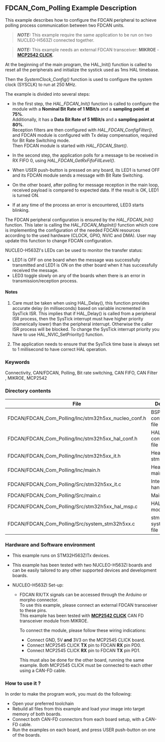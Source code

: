 ## <b>FDCAN_Com_Polling Example Description</b>

This example describes how to configure the FDCAN peripheral to achieve polling process communication between two FDCAN units.

> **_NOTE:_**  This example require the same application to be run on two NUCLEO-H563ZI connected together.

> **_NOTE:_**  This example needs an external FDCAN transceiver: **MIKROE** - [**MCP2542 CLICK**](https://www.mikroe.com/mcp2542-click).

At the beginning of the main program, the HAL_Init() function is called to reset
all the peripherals and initialize the systick used as 1ms HAL timebase.

Then the *SystemClock_Config()* function is used to configure the system clock (SYSCLK) to run at 250 MHz.

The example is divided into several steps:<br>

  - In the first step, the *HAL_FDCAN_Init()* function is called to configure the module with a **Nominal Bit Rate of 1 MBit/s** and a **sampling point at 75%**.<br>
    Additionally, it has a **Data Bit Rate of 5 MBit/s** and a **sampling point at 80%**.<br>
    Reception filters are then configured with *HAL_FDCAN_ConfigFilter()*, and FDCAN module is configured with Tx delay compensation, required for Bit Rate Switching mode.<br>
    Then FDCAN module is started with *HAL_FDCAN_Start()*.<br>
  - In the second step, the application polls for a message to be received in RX FIFO 0, using *HAL_FDCAN_GetRxFifoFillLevel()*.<br>

  - When USER push-button is pressed on any board, its LED1 is turned OFF and its FDCAN module sends a message with Bit Rate Switching.
  - On the other board, after polling for message reception in the main loop, received payload is compared to expected data. If the result is OK, LED1 is turned ON.

  - If at any time of the process an error is encountered, LED3 starts blinking.

The FDCAN peripheral configuration is ensured by the *HAL_FDCAN_Init()* function.
This later is calling the *HAL_FDCAN_MspInit()* function which core is implementing
the configuration of the needed FDCAN resources according to the used hardware (CLOCK, GPIO, NVIC and DMA).
User may update this function to change FDCAN configuration.


NUCLEO-H563ZI's LEDs can be used to monitor the transfer status:

  - LED1 is OFF on one board when the message was successfully transmitted and LED1 is ON on the other board when it has successfully received the message.
  - LED3 toggle slowly on any of the boards when there is an error in transmission/reception process.

#### <b>Notes</b>

 1. Care must be taken when using HAL_Delay(), this function provides accurate delay (in milliseconds)
    based on variable incremented in SysTick ISR. This implies that if HAL_Delay() is called from
    a peripheral ISR process, then the SysTick interrupt must have higher priority (numerically lower)
    than the peripheral interrupt. Otherwise the caller ISR process will be blocked.
    To change the SysTick interrupt priority you have to use HAL_NVIC_SetPriority() function.

 2. The application needs to ensure that the SysTick time base is always set to 1 millisecond
    to have correct HAL operation.

### <b>Keywords</b>

Connectivity, CAN/FDCAN, Polling, Bit rate switching, CAN FIFO, CAN Filter
, MIKROE, MCP2542


### <b>Directory contents</b>

File | Description
 --- | ---
FDCAN/FDCAN_Com_Polling/Inc/stm32h5xx_nucleo_conf.h    | BSP configuration file
FDCAN/FDCAN_Com_Polling/Inc/stm32h5xx_hal_conf.h   | HAL configuration file
FDCAN/FDCAN_Com_Polling/Inc/stm32h5xx_it.h         | Header for stm32h5xx_it.c
FDCAN/FDCAN_Com_Polling/Inc/main.h                 | Header for main.c module
FDCAN/FDCAN_Com_Polling/Src/stm32h5xx_it.c         | Interrupt handlers
FDCAN/FDCAN_Com_Polling/Src/main.c                 | Main program
FDCAN/FDCAN_Com_Polling/Src/stm32h5xx_hal_msp.c    | HAL MSP module
FDCAN/FDCAN_Com_Polling/Src/system_stm32h5xx.c     | stm32h5xx system source file

### <b>Hardware and Software environment</b>

  - This example runs on STM32H563ZITx devices.

  - This example has been tested with two NUCLEO-H563ZI boards and can be
    easily tailored to any other supported devices and development boards.

  - NUCLEO-H563ZI Set-up:
    - FDCAN RX/TX signals can be accessed through the Arduino or morpho connector.<br>
      To use this example, please connect an external FDCAN transceiver to these pins.<br>
      This example has been tested with [**MCP2542 CLICK**](https://www.mikroe.com/mcp2542-click) CAN FD transceiver module from MIKROE.<br>

      To connect the module, please follow these wiring indications:<br>
      - Connect GND, 5V **and** 3V3 on the MCP2545 CLICK board.
      - Connect MCP2545 CLICK **TX** pin to FDCAN **RX** pin PD0.
      - Connect MCP2545 CLICK **RX** pin to FDCAN **TX** pin PD1.

      This must also be done for the other board, running the same example.
      Both MCP2545 CLICK must be connected to each other using a CAN-FD cable.

    

### <b>How to use it ?</b>

In order to make the program work, you must do the following:

  - Open your preferred toolchain
  - Rebuild all files from this example and load your image into target memory of both boards.
  - Connect both CAN-FD connectors from each board setup, with a CAN-FD cable.
  - Run the examples on each board, and press USER push-button on one of the boards.
